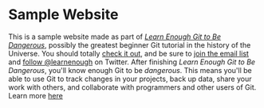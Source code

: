 # Sample Website
This is a sample website made as part of [*Learn Enough Git to Be
Dangerous*](https://www.learnenough.com/git-tutorial), possibly
the greatest
beginner Git tutorial in the history of the Universe. You should
totally [
check it out](https://www.learnenough.com/git-tutorial), and be
sure to [join
the email list](https://www.learnenough.com/#email_list) and
[follow @learnenough](http://twitter.com/learnenough) on Twitter.
After finishing *Learn Enough Git to Be Dangerous*, you'll know
enough Git
to be *dangerous*. This means you'll be able to use Git to track
changes in
your projects, back up data, share your work with others, and
collaborate
with programmers and other users of Git.
Learn more [here](https://docs.github.com/en/get-started/start-your-journey/hello-world) 

